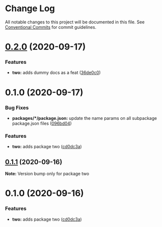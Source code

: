 # Change Log

All notable changes to this project will be documented in this file.
See [Conventional Commits](https://conventionalcommits.org) for commit guidelines.

# [0.2.0](https://github.com/LeeMellon/lerna-private/compare/@imgoodrich/two@0.1.0...@imgoodrich/two@0.2.0) (2020-09-17)


### Features

* **two:** adds dummy docs as a feat ([36de0c0](https://github.com/LeeMellon/lerna-private/commit/36de0c08fbf64cc289c4348765b969389a9ff87f))





# 0.1.0 (2020-09-17)


### Bug Fixes

* **packages/*/package.json:** update the name params on all subpackage package.json files ([096bd04](https://github.com/LeeMellon/lerna-private/commit/096bd04515809996b32caf451e5b5321f63ad577))


### Features

* **two:** adds package two ([cd0dc3a](https://github.com/LeeMellon/lerna-private/commit/cd0dc3a299247d9f77158ecf91ddd1d3c13b2416))





## [0.1.1](https://github.com/LeeMellon/lerna-private/compare/two@0.1.0...two@0.1.1) (2020-09-16)

**Note:** Version bump only for package two





# 0.1.0 (2020-09-16)


### Features

* **two:** adds package two ([cd0dc3a](https://github.com/LeeMellon/lerna-private/commit/cd0dc3a299247d9f77158ecf91ddd1d3c13b2416))
